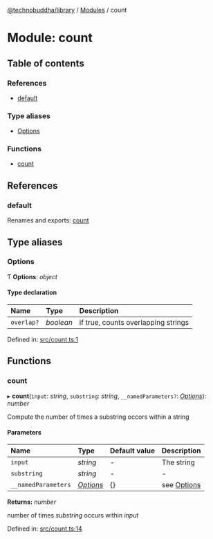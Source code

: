 [@technobuddha/library](../..) / [Modules](../Modules.md) / count

# Module: count

## Table of contents

### References

- [default](count.md#default)

### Type aliases

- [Options](count.md#options)

### Functions

- [count](count.md#count)

## References

### default

Renames and exports: [count](count.md#count)

## Type aliases

### Options

Ƭ **Options**: *object*

#### Type declaration

| Name | Type | Description |
| :------ | :------ | :------ |
| `overlap?` | *boolean* | if true, counts overlapping strings |

Defined in: [src/count.ts:1](../../src/count.ts#L1)

## Functions

### count

▸ **count**(`input`: *string*, `substring`: *string*, `__namedParameters?`: [*Options*](count.md#options)): *number*

Compute the number of times a substring occors within a string

#### Parameters

| Name | Type | Default value | Description |
| :------ | :------ | :------ | :------ |
| `input` | *string* | - | The string |
| `substring` | *string* | - | - |
| `__namedParameters` | [*Options*](count.md#options) | {} | see [Options](count.md#options) |

**Returns:** *number*

number of times *substring* occurs within *input*

Defined in: [src/count.ts:14](../../src/count.ts#L14)
